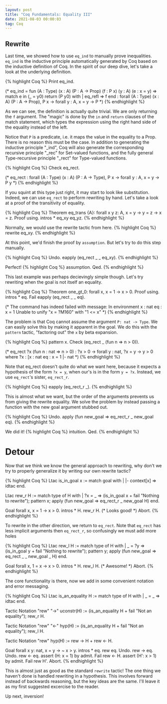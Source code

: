 ```yaml
---
layout: post
title: "Coq Fundamentals: Equality III"
date: 2021-08-03 00:00:03
tag: Coq
---
```


## Rewrite

 Last time, we showed how to use `eq_ind` to manually prove inequalities. `eq_ind` is the 
   inductive principle automatically generated by Coq based on the inductive definition of 
   Coq. In the spirit of our deep dive, let's take a look at the underlying definition.
 
{% highlight Coq %}
Print eq_ind.

(* eq_ind = 
   fun (A : Type) (x : A) (P : A -> Prop) (f : P x) (y : A) (e : x = y) =>
   match e in (_ = y0) return (P y0) with
   | eq_refl => f
   end
   : forall (A : Type) (x : A) (P : A -> Prop),
       P x -> forall y : A, x = y -> P 
 *)
{% endhighlight %}


 As we can see, the definition is actually quite trivial. We are only returning the 
   `f` argument. The "magic" is done by the `in` and `return` clauses of the match 
   statement, which types the expression using the right hand side of the equality 
   instead of the left.

   Notice that `P` is a predicate, i.e. it maps the value in the equality to a Prop. 
   There is no reason this must be the case. In addition to generating the inductive 
   principle "_ind", Coq will also generate the corresponding recursive principle 
   "_rec" for Set-valued functions, and the fully general Type-recursive principle 
   "_rect" for Type-valued functions.
 
{% highlight Coq %}
Check eq_rect.

(* eq_rect
	 : forall (A : Type) (x : A) (P : A -> Type),
       P x -> forall y : A, x = y -> P y
 *)
{% endhighlight %}


 If you squint at this type just right, it may start to look like substitution. Indeed, 
   we can use `eq_rect` to perform rewriting by hand. Let's take a look at a proof of the 
   transitivity of equality.
 
{% highlight Coq %}
Theorem eq_trans {A}: forall x y z: A,
  x = y ->
  y = z -> 
  x = z.
Proof using.
  intros * eq_xy eq_yz.
{% endhighlight %}


 Normally, we would use the rewrite tactic from here. 
{% highlight Coq %}
  rewrite eq_xy.
{% endhighlight %}


 At this point, we'd finish the proof by `assumption`. But let's try to do this step
   manually.

{% highlight Coq %}
  Undo.
  eapply (eq_rect _ _ eq_xy).
{% endhighlight %}


 Perfect! 
{% highlight Coq %}
  assumption.
Qed.
{% endhighlight %}


 This last example was perhaps decievingly simple though. Let's try rewriting when the 
   goal is not itself an equality.

{% highlight Coq %}
Theorem one_gt_0: forall x, x = 1 -> x > 0.
Proof using.
  intros * eq.
  Fail eapply (eq_rect _ _ eq).

(* The command has indeed failed with message:
   In environment
   x : nat
   eq : x = 1
   Unable to unify "x = ?M160" with "1 <= x"
 *)
{% endhighlight %}


 The problem is that Coq cannot assume the argument `P: nat -> Type`. We can easily solve
   this by making it apparent in the goal. We do this with the `pattern` tactic, "factoring out"
   the `x` by beta expansion.
 
{% highlight Coq %}
  pattern x.
  Check (eq_rect _ (fun n => n > 0)).

(* eq_rect ?x (fun n : nat => n > 0)
	    : ?x > 0 -> forall y : nat, ?x = y -> y > 0
   where
   ?x : [x : nat  eq : x = 1 |- nat
 *)
{% endhighlight %}


 Note that eq_rect doesn't quite do what we want here, because it expects a hypothesis 
   of the form `?x = y`, when our's is in the form `y = ?x`. Instead, we use `eq_rect`'s 
   sister, `eq_rect_r`.
 
{% highlight Coq %}
  eapply (eq_rect_r _).
{% endhighlight %}


 This is almost what we want, but the order of the arguments prevents us from giving 
   the rewrite equality. We solve the problem by instead passing a function with the 
   new goal argument stubbed out.
 
{% highlight Coq %}
  Undo.
  apply (fun new_goal => eq_rect_r _ new_goal eq).
{% endhighlight %}


 We did it! 
{% highlight Coq %}
  intuition.
Qed.
{% endhighlight %}


# Detour 

 Now that we think we know the general approach to rewriting, why don't we try to properly 
   generalize it by writing our own rewrite tactic?
 

{% highlight Coq %}
Ltac is_in_goal x :=
  match goal with 
  | |- context[x] => idtac
  end.

Ltac rew_r H :=
  match type of H with 
  | ?x = _ => 
      (is_in_goal x + fail "Nothing to rewrite");
      pattern x;
      apply (fun new_goal => eq_rect_r _ new_goal H)
  end.

Goal forall x, x = 1 -> x > 0.
  intros * H.
  rew_r H.
(* Looks good! *)
Abort.
{% endhighlight %}


 To rewrite in the other direction, we return to `eq_rect`. Note that `eq_rect` has less 
   implicit arguments then `eq_rect_r`, so confusingly we must add more holes
 
{% highlight Coq %}
Ltac rew_l H :=
  match type of H with 
  | _ = ?y => 
      (is_in_goal y + fail "Nothing to rewrite");
      pattern y;
      apply (fun new_goal => eq_rect _ _ new_goal _ H)
  end.
 
Goal forall x, 1 = x -> x > 0.
  intros * H.
  rew_l H.
(* Awesome! *)
Abort.
{% endhighlight %}


 The core functionality is there, now we add in some convenient notation and error messaging.
 

{% highlight Coq %}
Ltac is_an_equality H :=
  match type of H with 
  | _ = _ => idtac
  end.

Tactic Notation "rew" "->" uconstr(H) :=
  (is_an_equality H + fail "Not an equality");
  rew_r H.

Tactic Notation "rew" "<-" hyp(H) :=
  (is_an_equality H + fail "Not an equality");
  rew_l H.

Tactic Notation "rew" hyp(H) :=
  rew -> H +
  rew <- H.

Goal forall x y: nat, x = y -> ~ x > y.
  intros * eq.
  rew eq.
  Undo.
  rew -> eq.
  Undo.
  rew <- eq.
  assert (H: x = 1) by admit.
  Fail rew <- H.
  assert (H': x > 1) by admit.
  Fail rew H'.
Abort.
{% endhighlight %}

 
 This is almost just as good as the standard `rewrite` tactic! The one thing we
   haven't done is handled rewriting in a hypothesis. This involves forward instead 
   of backwards reasoning, but the key ideas are the same. I'll leave it as my first 
   suggested excercise to the reader.

   Up next, inversion!

